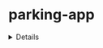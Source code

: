 # parking-app
<details>
1.Hlavná stránka- Zobrazenie parkoviska, základných informácií o parkovacom mieste a jeho rezervácií (Dátum a čas).
<img src=https://user-images.githubusercontent.com/56247627/109429221-ed014380-79fa-11eb-97b4-69fb1f1b6010.png>
2.Parkovacie miesto- Po rozkiknutí sa zobrazia informácie o parkovacom mieste jeho rezervácií a prípadné zarezervovanie miesta + dátum a čas- od kedy do kedy.
<img src=https://user-images.githubusercontent.com/56247627/109429351-9fd1a180-79fb-11eb-906d-4b1dc79c49e8.png>
Detailnejší návrh hlavnej stránky.
<img src=https://user-images.githubusercontent.com/56247627/109429613-dd82fa00-79fc-11eb-94ee-21bd09799697.png>
</details>
